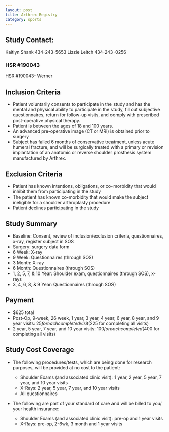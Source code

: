 ```yaml
---
layout: post
title: Arthrex Registry
category: sports
---
```


## Study Contact:  
Kaitlyn Shank
434-243-5653
Lizzie Leitch
434-243-0256


### HSR #190043
HSR #190043- Werner

##  Inclusion Criteria

- Patient voluntarily consents to participate in the study and has the mental and physical ability to participate in the study, fill out subjective questionnaires, return for follow-up visits, and comply with prescribed post-operative physical therapy.
- Patient is between the ages of 18 and 100 years.
- An advanced pre-operative image (CT or MRI) is obtained prior to surgery
- Subject has failed 6 months of conservative treatment, unless acute humeral fracture, and will be surgically treated with a primary or revision implantation of an anatomic or reverse shoulder prosthesis system manufactured by Arthrex.

##  Exclusion Criteria

- Patient has known intentions, obligations, or co-morbidity that would inhibit them from participating in the study
- The patient has known co-morbidity that would make the subject ineligible for a shoulder arthroplasty procedure
- Patient declines participating in the study

## Study Summary

- Baseline: Consent, review of inclusion/exclusion criteria, questionnaires, x-ray, register subject in SOS
- Surgery: surgery data form
- 6 Week: X-ray
- 9 Week: Questionnaires (through SOS)
- 3 Month: X-ray
- 6 Month: Questionnaires (through SOS)
- 1, 2, 5, 7, & 10 Year: Shoulder exam, questionnaires (through SOS), x-rays
- 3, 4, 6, 8, & 9 Year: Questionnaires (through SOS)

## Payment

- $625 total
- Post-Op, 9-week, 26 week, 1 year, 3 year, 4 year, 6 year, 8 year, and 9 year visits: $25 for each completed visit ($225 for completing all visits)
- 2 year, 5 year, 7 year, and 10 year visits: $100 for each completed ($400 for completing all visits)

## Study Cost Coverage

- The following procedures/tests, which are being done for research purposes, will be provided at no cost to the patient: 
  - Shoulder Exams (and associated clinic visit): 1 year, 2 year, 5 year, 7 year, and 10 year visits
  - X-Rays: 2 year, 5 year, 7 year, and 10 year visits
  - All questionnaires

- The following are part of your standard of care and will be billed to you/ your health insurance:
  - Shoulder Exams (and associated clinic visit): pre-op and 1 year visits
  - X-Rays: pre-op, 2-6wk, 3 month and 1 year visits

